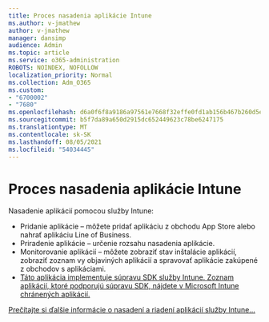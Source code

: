 ```yaml
---
title: Proces nasadenia aplikácie Intune
ms.author: v-jmathew
author: v-jmathew
manager: dansimp
audience: Admin
ms.topic: article
ms.service: o365-administration
ROBOTS: NOINDEX, NOFOLLOW
localization_priority: Normal
ms.collection: Adm_O365
ms.custom:
- "6700002"
- "7680"
ms.openlocfilehash: d6a0f6f8a9186a97561e7668f32effe0fd1ab156b467b260d5ebef5dbd6b9ff8
ms.sourcegitcommit: b5f7da89a650d2915dc652449623c78be6247175
ms.translationtype: MT
ms.contentlocale: sk-SK
ms.lasthandoff: 08/05/2021
ms.locfileid: "54034445"
---
```

# <a name="intune-app-deployment-process"></a>Proces nasadenia aplikácie Intune

Nasadenie aplikácií pomocou služby Intune:

- Pridanie aplikácie – môžete pridať aplikáciu z obchodu App Store alebo nahrať aplikáciu Line of Business.
- Priradenie aplikácie – určenie rozsahu nasadenia aplikácie.
- Monitorovanie aplikácií – môžete zobraziť stav inštalácie aplikácií, zobraziť zoznam vy objaviných aplikácií a spravovať aplikácie zakúpené z obchodov s aplikáciami.
- [Táto aplikácia implementuje súpravu SDK služby Intune. Zoznam aplikácií, ktoré podporujú súpravu SDK, nájdete v Microsoft Intune chránených aplikácií.](https://docs.microsoft.com/mem/intune/apps/apps-supported-intune-apps)

[Prečítajte si ďalšie informácie o nasadení a riadení aplikácií služby Intune...](https://docs.microsoft.com/mem/intune/apps/app-management)
